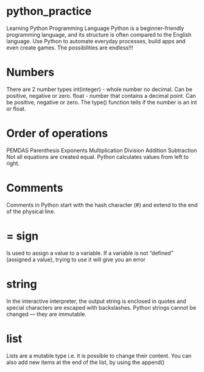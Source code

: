 # python_practice
Learning Python Programming Language
Python is a beginner-friendly programming language, and its structure is often compared to the English language.
Use Python to automate everyday processes, build apps and even create games. The possibilities are endless!!!

# Numbers
There are 2 number types
    int(integer) - whole number no decimal. Can be positive, negative or zero.
    float - number that contains a decimal point. Can be positive, negative or zero.
The type() function tells if the number is an int or float.

# Order of operations
PEMDAS
    Parenthesis
    Exponents
    Multiplication
    Division
    Addition
    Subtraction
Not all equations are created equal.
Python calculates values from left to right.
# Comments
Comments in Python start with the hash character (#) and extend to the end of the physical line.

# = sign
Is used to assign a value to a variable.
If a variable is not “defined” (assigned a value), trying to use it will give you an error

# string
In the interactive interpreter, the output string is enclosed in quotes and special characters are escaped with backslashes.
Python strings cannot be changed — they are immutable.

# list
Lists are a mutable type i.e. it is possible to change their content.
You can also add new items at the end of the list, by using the append()
